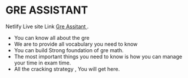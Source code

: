 # GRE ASSISTANT

Netlify Live site Link [ Gre Assitant ](https://gre-assistant.netlify.app/).

* You can know all about the gre
* We are to provide all vocabulary you need to know
* You can build Strong foundation of gre math.
* The most important things you need to know is how you can manage your time in exam time.
* All the cracking strategy , You will get here.
